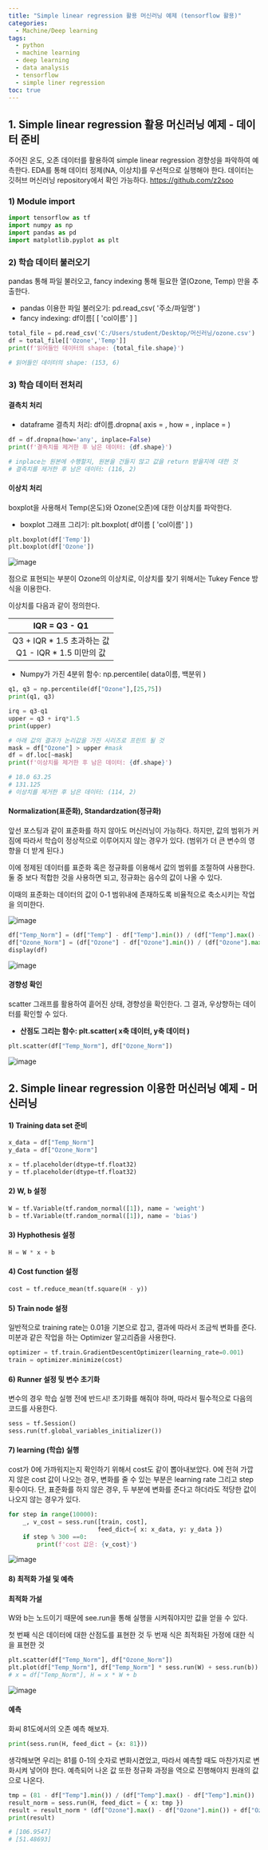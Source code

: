 ```yaml
---
title: "Simple linear regression 활용 머신러닝 예제 (tensorflow 활용)"
categories: 
  - Machine/Deep learning 
tags:
  - python
  - machine learning
  - deep learning
  - data analysis
  - tensorflow
  - simple liner regression
toc: true
---
```


## 1. Simple linear regression 활용 머신러닝 예제 - 데이터 준비

주어진 온도, 오존 데이터를 활용하여 simple linear regression 경향성을 파악하여 예측한다.
EDA를 통해 데이터 정제(NA, 이상치)를 우선적으로 실행해야 한다.
데이터는 깃허브 머신러닝 repository에서 확인 가능하다. https://github.com/z2soo



### 1) Module import

```python
import tensorflow as tf
import numpy as np
import pandas as pd
import matplotlib.pyplot as plt	
```



### 2) 학습 데이터 불러오기

pandas 통해 파일 불러오고, fancy indexing 통해 필요한 열(Ozone, Temp) 만을 추출한다.

- pandas 이용한 파일 불러오기: pd.read_csv( '주소/파일명' )
- fancy indexing: df이름[ [ 'col이름' ] ]

```python
total_file = pd.read_csv('C:/Users/student/Desktop/머신러닝/ozone.csv')
df = total_file[['Ozone','Temp']]
print(f'읽어들인 데이터의 shape: {total_file.shape}')

# 읽어들인 데이터의 shape: (153, 6)
```



### 3) 학습 데이터 전처리

#### 결측치 처리

- dataframe 결측치 처리: df이름.dropna( axis = , how = , inplace = )

```python
df = df.dropna(how='any', inplace=False)
print(f'결측치를 제거한 후 남은 데이터: {df.shape}')

# inplace는 원본에 수행할지, 원본을 건들지 않고 값을 return 받을지에 대한 것 
# 결측치를 제거한 후 남은 데이터: (116, 2)
```



#### **이상치 처리**

boxplot을 사용해서 Temp(온도)와 Ozone(오존)에 대한 이상치를 파악한다.

- boxplot 그래프 그리기: plt.boxplot( df이름 [ 'col이름' ] )

```python
plt.boxplot(df['Temp'])
plt.boxplot(df['Ozone'])
```

![image](https://user-images.githubusercontent.com/58674365/94811879-e9a86280-0430-11eb-940f-adb42e6bb2a7.png)

점으로 표현되는 부분이 Ozone의 이상치로, 이상치를 찾기 위해서는 Tukey Fence 방식을 이용한다.

이상치를 다음과 같이 정의한다. 

|                       IQR = Q3 - Q1                        |
| :--------------------------------------------------------: |
| Q3 + IQR \* 1.5 초과하는 값 <br/>Q1 - IQR \* 1.5 미만의 값 |

- Numpy가 가진 4분위 함수: np.percentile( data이름, 백분위 )

```python
q1, q3 = np.percentile(df["Ozone"],[25,75])
print(q1, q3)

irq = q3-q1
upper = q3 + irq*1.5
print(upper)

# 아래 값의 결과가 논리값을 가진 시리즈로 프린트 될 것
mask = df["Ozone"] > upper #mask
df = df.loc[~mask]
print(f'이상치를 제거한 후 남은 데이터: {df.shape}')

# 18.0 63.25
# 131.125
# 이상치를 제거한 후 남은 데이터: (114, 2)
```



#### **Normalization(표준화), Standardzation(정규화)**

앞선 포스팅과 같이 표준화를 하지 않아도 머신러닝이 가능하다. 하지만, 값의 범위가 커짐에 따라서 학습이 정상적으로 이루어지지 않는 경우가 있다. (범위가 더 큰 변수의 영향을 더 받게 된다.) 

이에 정제된 데이터를 표준화 혹은 정규화를 이용해서 값의 범위를 조절하여 사용한다. 
둘 중 보다 적합한 것을 사용하면 되고, 정규화는 음수의 값이 나올 수 있다.

이때의 표준화는 데이터의 값이 0-1 범위내에 존재하도록 비율적으로 축소시키는 작업을 의미한다.

![image](https://user-images.githubusercontent.com/58674365/94814939-e6af7100-0434-11eb-9290-2307384b27ed.png)

```python
df["Temp_Norm"] = (df["Temp"] - df["Temp"].min()) / (df["Temp"].max() - df["Temp"].min())
df["Ozone_Norm"] = (df["Ozone"] - df["Ozone"].min()) / (df["Ozone"].max() - df["Ozone"].min())
display(df)
```

![image](https://user-images.githubusercontent.com/58674365/94814991-f9c24100-0434-11eb-8410-93e75fbb1c26.png)



#### 경향성 확인

scatter 그래프를 활용하여 흩어진 상태, 경향성을 확인한다. 그 결과, 우상향하는 데이터를 확인할 수 있다. 

- **산점도 그리는 함수: plt.scatter( x축 데이터, y축 데이터 )**

```python
plt.scatter(df["Temp_Norm"], df["Ozone_Norm"])
```

![image](https://user-images.githubusercontent.com/58674365/94815737-d5b32f80-0435-11eb-9742-930504e528d5.png)





## 2. Simple linear regression 이용한 머신러닝 예제 - 머신러닝

#### 1) Training data set 준비

```python
x_data = df["Temp_Norm"]
y_data = df["Ozone_Norm"]

x = tf.placeholder(dtype=tf.float32)
y = tf.placeholder(dtype=tf.float32)
```



#### 2) W, b 설정

```python
W = tf.Variable(tf.random_normal([1]), name = 'weight')
b = tf.Variable(tf.random_normal([1]), name = 'bias')
```



#### 3) Hyphothesis 설정

```python
H = W * x + b
```



#### 4) Cost function 설정

```python
cost = tf.reduce_mean(tf.square(H - y))
```



#### 5) Train node 설정

일반적으로 training rate는 0.01을 기본으로 잡고, 결과에 따라서 조금씩 변화를 준다.
미분과 같은 작업을 하는 Optimizer 알고리즘을 사용한다. 

```python
optimizer = tf.train.GradientDescentOptimizer(learning_rate=0.001)
train = optimizer.minimize(cost)
```



#### 6) Runner 설정 및 변수 초기화

변수의 경우 학습 실행 전에 반드시! 초기화를 해줘야 하며, 따라서 필수적으로 다음의 코드를 사용한다.

```python
sess = tf.Session()
sess.run(tf.global_variables_initializer())
```



#### 7) learning (학습) 실행

cost가 0에 가까워지는지 확인하기 위해서 cost도 같이 뽑아내보았다.
0에 전혀 가깝지 않은 cost 값이 나오는 경우, 변화를 줄 수 있는 부분은 learning rate 그리고 step 횟수이다.
단, 표준화를 하지 않은 경우, 두 부분에 변화를 준다고 하더라도 적당한 값이 나오지 않는 경우가 있다. 

```python
for step in range(10000):
    _, v_cost = sess.run([train, cost], 
                         feed_dict={ x: x_data, y: y_data })
    if step % 300 ==0:
        print(f'cost 값은: {v_cost}')
```

![image](images/94816059-3cd0e400-0436-11eb-9305-4518e28e4ca6.png)



#### 8) 최적화 가설 및 예측

#### 최적화 가설

W와 b는 노드이기 때문에 see.run을 통해 실행을 시켜줘야지만 값을 얻을 수 있다.

첫 번째 식은 데이터에 대한 산점도를 표현한 것
두 번재 식은 최적화된 가정에 대한 식을 표현한 것

```python
plt.scatter(df["Temp_Norm"], df["Ozone_Norm"]) 
plt.plot(df["Temp_Norm"], df["Temp_Norm"] * sess.run(W) + sess.run(b)) 
# x = df["Temp_Norm"], H = x * W + b
```

![image](https://user-images.githubusercontent.com/58674365/94816121-507c4a80-0436-11eb-9f0e-4dffda41fcfb.png)



#### 예측

화씨 81도에서의 오존 예측 해보자.

```python
print(sess.run(H, feed_dict = {x: 81})) 
```

생각해보면 우리는 81를 0-1의 숫자로 변화시켰었고, 따라서 예측할 때도 마찬가지로 변화시켜 넣어야 한다. 
예측되어 나온 값 또한 정규화 과정을 역으로 진행해야지 원래의 값으로 나온다. 

```python
tmp = (81 - df["Temp"].min()) / (df["Temp"].max() - df["Temp"].min()) 
result_norm = sess.run(H, feed_dict = { x: tmp }) 
result = result_norm * (df["Ozone"].max() - df["Ozone"].min()) + df["Ozone"].min() 
print(result)

# [106.9547]
# [51.48693]
```